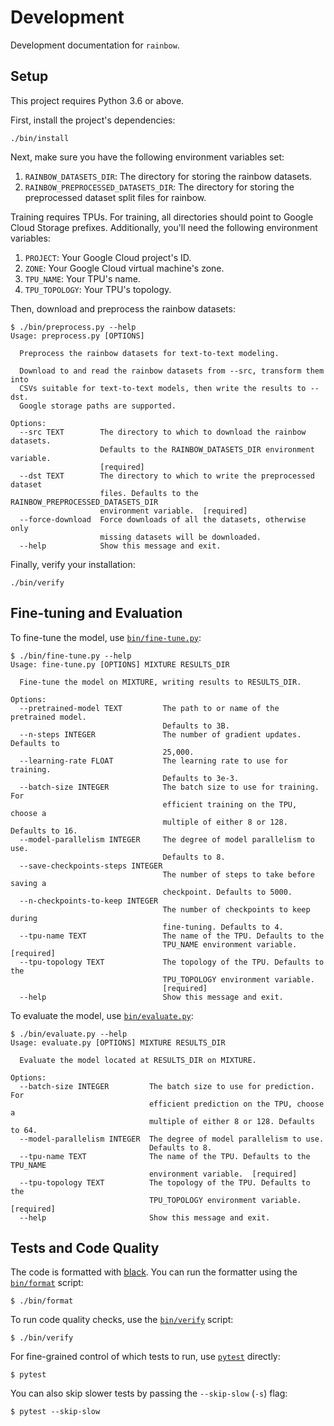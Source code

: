 Development
===========
Development documentation for `rainbow`.


Setup
-----
This project requires Python 3.6 or above.

First, install the project's dependencies:

    ./bin/install

Next, make sure you have the following environment variables set:

  1. `RAINBOW_DATASETS_DIR`: The directory for storing the rainbow
     datasets.
  2. `RAINBOW_PREPROCESSED_DATASETS_DIR`: The directory for storing the
     preprocessed dataset split files for rainbow.

Training requires TPUs. For training, all directories should point to Google
Cloud Storage prefixes. Additionally, you'll need the following environment
variables:

  1. `PROJECT`: Your Google Cloud project's ID.
  2. `ZONE`: Your Google Cloud virtual machine's zone.
  3. `TPU_NAME`: Your TPU's name.
  4. `TPU_TOPOLOGY`: Your TPU's topology.

Then, download and preprocess the rainbow datasets:

    $ ./bin/preprocess.py --help
    Usage: preprocess.py [OPTIONS]

      Preprocess the rainbow datasets for text-to-text modeling.

      Download to and read the rainbow datasets from --src, transform them into
      CSVs suitable for text-to-text models, then write the results to --dst.
      Google storage paths are supported.

    Options:
      --src TEXT        The directory to which to download the rainbow datasets.
                        Defaults to the RAINBOW_DATASETS_DIR environment variable.
                        [required]
      --dst TEXT        The directory to which to write the preprocessed dataset
                        files. Defaults to the RAINBOW_PREPROCESSED_DATASETS_DIR
                        environment variable.  [required]
      --force-download  Force downloads of all the datasets, otherwise only
                        missing datasets will be downloaded.
      --help            Show this message and exit.

Finally, verify your installation:

    ./bin/verify


Fine-tuning and Evaluation
--------------------------
To fine-tune the model, use [`bin/fine-tune.py`][bin/fine-tune.py]:

    $ ./bin/fine-tune.py --help
    Usage: fine-tune.py [OPTIONS] MIXTURE RESULTS_DIR

      Fine-tune the model on MIXTURE, writing results to RESULTS_DIR.

    Options:
      --pretrained-model TEXT         The path to or name of the pretrained model.
                                      Defaults to 3B.
      --n-steps INTEGER               The number of gradient updates. Defaults to
                                      25,000.
      --learning-rate FLOAT           The learning rate to use for training.
                                      Defaults to 3e-3.
      --batch-size INTEGER            The batch size to use for training. For
                                      efficient training on the TPU, choose a
                                      multiple of either 8 or 128. Defaults to 16.
      --model-parallelism INTEGER     The degree of model parallelism to use.
                                      Defaults to 8.
      --save-checkpoints-steps INTEGER
                                      The number of steps to take before saving a
                                      checkpoint. Defaults to 5000.
      --n-checkpoints-to-keep INTEGER
                                      The number of checkpoints to keep during
                                      fine-tuning. Defaults to 4.
      --tpu-name TEXT                 The name of the TPU. Defaults to the
                                      TPU_NAME environment variable.  [required]
      --tpu-topology TEXT             The topology of the TPU. Defaults to the
                                      TPU_TOPOLOGY environment variable.
                                      [required]
      --help                          Show this message and exit.

To evaluate the model, use [`bin/evaluate.py`][bin/evaluate.py]:

    $ ./bin/evaluate.py --help
    Usage: evaluate.py [OPTIONS] MIXTURE RESULTS_DIR

      Evaluate the model located at RESULTS_DIR on MIXTURE.

    Options:
      --batch-size INTEGER         The batch size to use for prediction. For
                                   efficient prediction on the TPU, choose a
                                   multiple of either 8 or 128. Defaults to 64.
      --model-parallelism INTEGER  The degree of model parallelism to use.
                                   Defaults to 8.
      --tpu-name TEXT              The name of the TPU. Defaults to the TPU_NAME
                                   environment variable.  [required]
      --tpu-topology TEXT          The topology of the TPU. Defaults to the
                                   TPU_TOPOLOGY environment variable.  [required]
      --help                       Show this message and exit.

[bin/fine-tune.py]: ../bin/fine-tune.py
[bin/evaluate.py]: ../bin/evaluate.py


Tests and Code Quality
----------------------
The code is formatted with [black][black]. You can run the formatter using the
[`bin/format`][bin/format] script:

    $ ./bin/format

To run code quality checks, use the [`bin/verify`][bin/verify] script:

    $ ./bin/verify

For fine-grained control of which tests to run, use [`pytest`][pytest]
directly:

    $ pytest

You can also skip slower tests by passing the `--skip-slow` (`-s`) flag:

    $ pytest --skip-slow


[black]: https://black.readthedocs.io/en/stable/
[bin/format]: ../bin/format
[bin/verify]: ../bin/verify
[pytest]: https://docs.pytest.org/en/latest/
